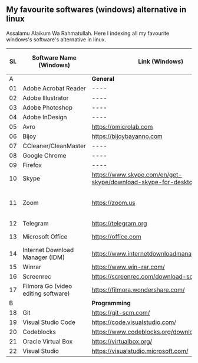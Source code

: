 ## My favourite softwares (windows) alternative in linux

Assalamu Alaikum Wa Rahmatullah. Here I indexing all my favourite windows's software's alternative in linux. <br>


Sl.| Software Name (Windows) | Link (Windows) | Software Name (Linux) | Link (Linux) |Comment
---| ---- | ----| ---- | ---- | ---
A|| **General** | ---- | ---- | ----
01| Adobe Acrobat Reader | ---- | Okular |https://okular.kde.org/ |----
02| Adobe Illustrator | ---- | InkScape | https://inkscape.org/ |----
03| Adobe Photoshop | ---- | GIMP | https://www.gimp.org/ | ---- 
04| Adobe InDesign | ---- | Scribus | https://www.scribus.net/ | ----
05| Avro | https://omicrolab.com | Ibus-Avro | http://lab.maateen.me/avro/ | ---- 
06| Bijoy | https://bijoybayanno.com | Otobi | https://otobikb.github.io/ | ----
07| CCleaner/CleanMaster | ---- | Bleachbit | https://www.bleachbit.org/ | ----
08| Google Chrome | ---- | same | ----- | ----
09| Firefox | ---- | same | ---- | **Default** 
10| Skype | https://www.skype.com/en/get-skype/download-skype-for-desktop/ | same | same | ----
11| Zoom | https://zoom.us | same | https://support.zoom.us/hc/en-us/articles/204206269-Installing-or-updating-Zoom-on-Linux | ----
12| Telegram | https://telegram.org | same | same | ---- 
13| Microsoft Office | https://office.com | Libre Office | https://www.libreoffice.org/ | **Default** 
14| Internet Download Manager (IDM) | https://www.internetdownloadmanager.com/ | Persepolis | https://persepolisdm.github.io/ | ----
15| Winrar | https://www.win-rar.com/ | PeaZip | https://peazip.github.io/ | ----
16| Screenrec | https://screenrec.com/download-screenrec/ | same | same | ----
17| Filmora Go (video editing software) | https://filmora.wondershare.com/  | Blender | https://www.blender.org/ | ----
B| | **Programming**
18| Git | https://git-scm.com/ | same | same | ----  
19| Visual Studio Code | https://code.visualstudio.com/ | same | same | ---- 
20| Codeblocks | https://www.codeblocks.org/downloads/binaries/ | same | same | ---- 
21| Oracle Virtual Box | https://virtualbox.org/ | same | same | ----
22| Visual Studio | https://visualstudio.microsoft.com/ | ---- | ---- | **_Searching_**